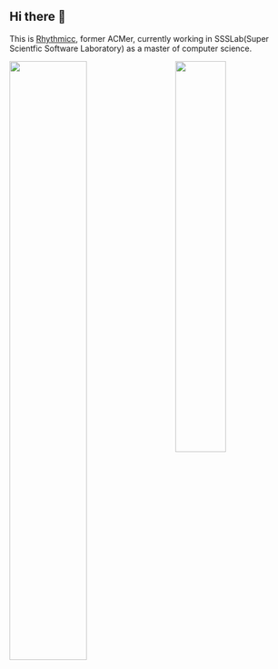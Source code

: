 ## Hi there 👋

This is [Rhythmicc](https://rhythmlian.cn/), former ACMer, currently working in SSSLab(Super Scientfic Software Laboratory) as a master of computer science.

<div>
  <img src="https://github-readme-stats.vercel.app/api?username=Rhythmicc&show_icons=true&include_all_commits=true&theme=solarized-dark" width="52%" align="left"/>
  <img src="https://github-readme-stats.vercel.app/api/top-langs?username=Rhythmicc&layout=compact&theme=solarized-dark&count_private=true" width="42%" align="right"/>
</div>
